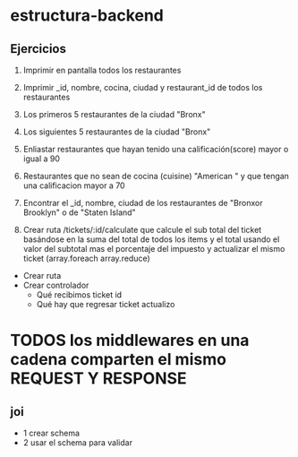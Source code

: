 # estructura-backend

## Ejercicios

1. Imprimir en pantalla todos los restaurantes

2. Imprimir \_id, nombre, cocina, ciudad y restaurant_id de todos los restaurantes

3. Los primeros 5 restaurantes de la ciudad "Bronx"

4. Los siguientes 5 restaurantes de la ciudad "Bronx"

5. Enliastar restaurantes que hayan tenido una calificación(score) mayor o igual a 90

6. Restaurantes que no sean de cocina (cuisine) "American " y que tengan una calificacion mayor a 70

7. Encontrar el \_id, nombre, ciudad de los restaurantes de "Bronxor Brooklyn" o de "Staten Island"

8. Crear ruta /tickets/:id/calculate que calcule el sub total del ticket basándose en la suma del total de todos los items y el total usando el valor del subtotal mas el porcentaje del impuesto y actualizar el mismo ticket (array.foreach array.reduce)

- Crear ruta
- Crear controlador
  - Qué recibimos ticket id
  - Qué hay que regresar ticket actualizo

# TODOS los middlewares en una cadena comparten el mismo REQUEST Y RESPONSE

## joi

- 1 crear schema
- 2 usar el schema para validar
